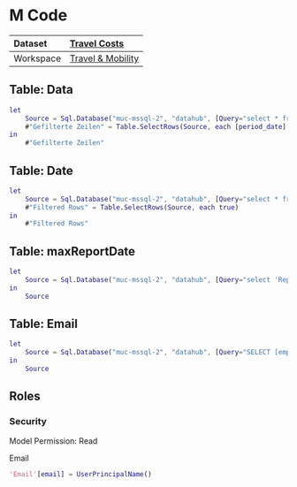 



# M Code

|Dataset|[Travel Costs](./../Travel-Costs.md)|
| :--- | :--- |
|Workspace|[Travel & Mobility](../../Workspaces/Travel-&-Mobility.md)|

## Table: Data


```m
let
    Source = Sql.Database("muc-mssql-2", "datahub", [Query="select * from [rep].[imp_travel_expense]"]),
    #"Gefilterte Zeilen" = Table.SelectRows(Source, each [period_date] > #datetime(2022, 12, 31, 0, 0, 0))
in
    #"Gefilterte Zeilen"
```


## Table: Date


```m
let
    Source = Sql.Database("muc-mssql-2", "datahub", [Query="select * from [pub].[dim_date] where datekey >= 20230101 and [Date] <= (select max(period_date) from [sec].[imp_travel_expense] )"]),
    #"Filtered Rows" = Table.SelectRows(Source, each true)
in
    #"Filtered Rows"
```


## Table: maxReportDate


```m
let
    Source = Sql.Database("muc-mssql-2", "datahub", [Query="select 'Reporting Period: 01/2023 -  '+  format(max(period_date), 'MM/yyyy') as max_period_date from [sec].[imp_travel_expense]"])
in
    Source
```


## Table: Email


```m
let
    Source = Sql.Database("muc-mssql-2", "datahub", [Query="SELECT [emp_id]#(lf)      ,[email]#(lf)  FROM [datahub].[sec].[imp_hr_employee]#(lf)  WHERE [emp_status]  = 'A';", CreateNavigationProperties=false])
in
    Source
```


## Roles

### Security


Model Permission: Read

Email

```m
'Email'[email] = UserPrincipalName()
```

